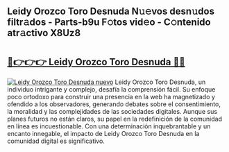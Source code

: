 ## Leidy Orozco Toro Desnuda N𝚞𝚎vos desn𝚞dos filtr𝚊dos - Parts-b9u F𝚘tos vid𝚎o - C𝚘ntenido atr𝚊ctivo X8Uz8

# <h2><a href="http://mb2wgz.tromn.icu/?c=Leidy+Orozco+Toro+Desnuda">🔗👉👉👉 Leidy Orozco Toro Desnuda 🔗🔗</a></h2>

[![Leidy Orozco Toro Desnuda nuevo](https://i.imgur.com/pEAQMta.gif)](http://mb2wgz.tromn.icu/?c=Leidy+Orozco+Toro+Desnuda)
Leidy Orozco Toro Desnuda, un individuo intrigante y complejo, desafía la comprensión fácil. Su enfoque poco ortodoxo para construir una presencia en la web ha magnetizado y ofendido a los observadores, generando debates sobre el consentimiento, la moralidad y las complejidades de las sociedades digitales. Aunque sus planes futuros no están claros, su papel en la redefinición de la comunidad en línea es incuestionable. Con una determinación inquebrantable y un encanto innegable, el impacto de Leidy Orozco Toro Desnuda en la comunidad digital es significativo.
